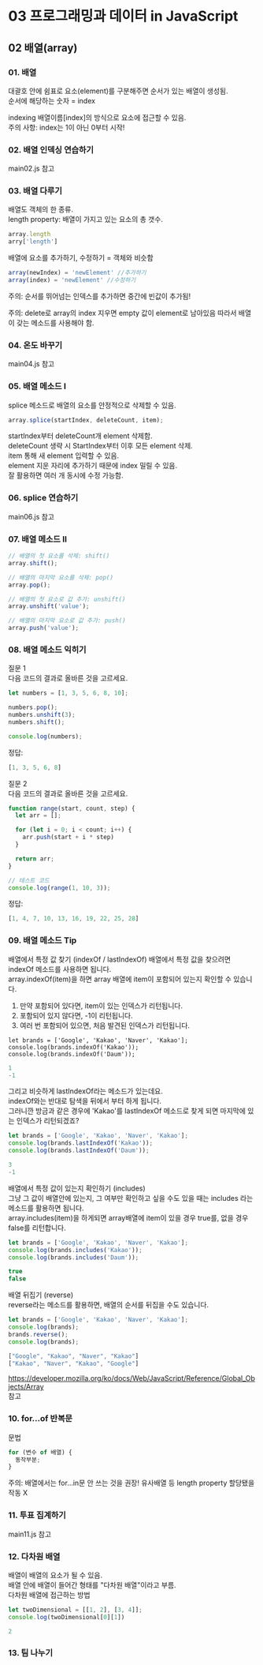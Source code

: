 # 03 프로그래밍과 데이터 in JavaScript   

## 02 배열(array)

### 01. 배열
대괄호 안에 쉼표로 요소(element)를 구분해주면 순서가 있는 배열이 생성됨.   
순서에 해당하는 숫자 = index   

indexing
배열이름[index]의 방식으로 요소에 접근할 수 있음.   
주의 사항: index는 1이 아닌 0부터 시작!

### 02. 배열 인덱싱 연습하기
main02.js 참고

### 03. 배열 다루기
배열도 객체의 한 종류.   
length property: 배열이 가지고 있는 요소의 총 갯수.
```JavaScript
array.length
arry['length']
```

배열에 요소를 추가하기, 수정하기 = 객체와 비슷함   
```JavaScript
array(newIndex) = 'newElement' //추가하기
array(index) = 'newElement' //수정하기
```
주의: 순서를 뛰어넘는 인덱스를 추가하면 중간에 빈값이 추가됨!

주의: delete로 array의 index 지우면 empty 값이 element로 남아있음
따라서 배열이 갖는 메소드를 사용해야 함.

### 04. 온도 바꾸기
main04.js 참고

### 05. 배열 메소드 I
splice 메소드로 배열의 요소를 안정적으로 삭제할 수 있음.
```JavaScript
array.splice(startIndex, deleteCount, item);
```
startIndex부터 deleteCount개 element 삭제함.   
deleteCount 생략 시 StartIndex부터 이후 모든 element 삭제.   
item 통해 새 element 입력할 수 있음.   
element 지운 자리에 추가하기 때문에 index 밀릴 수 있음.   
잘 활용하면 여러 개 동시에 수정 가능함.

### 06. splice 연습하기
main06.js 참고

### 07. 배열 메소드 II
```JavaScript
// 배열의 첫 요소를 삭제: shift()
array.shift();

// 배열의 마지막 요소를 삭제: pop()
array.pop();

// 배열의 첫 요소로 값 추가: unshift()
array.unshift('value');

// 배열의 마지막 요소로 값 추가: push()
array.push('value');
```

### 08. 배열 메소드 익히기
질문 1   
다음 코드의 결과로 올바른 것을 고르세요.   
```JavaScript
let numbers = [1, 3, 5, 6, 8, 10];

numbers.pop();
numbers.unshift(3);
numbers.shift();

console.log(numbers);
```
정답:   
```JavaScript
[1, 3, 5, 6, 8]
```

질문 2   
다음 코드의 결과로 올바른 것을 고르세요.
```JavaScript
function range(start, count, step) {
  let arr = [];

  for (let i = 0; i < count; i++) {
    arr.push(start + i * step)
  }

  return arr;
}

// 테스트 코드
console.log(range(1, 10, 3));
```
정답:
```JavaScript
[1, 4, 7, 10, 13, 16, 19, 22, 25, 28]
```

### 09. 배열 메소드 Tip
배열에서 특정 값 찾기 (indexOf / lastIndexOf)
배열에서 특정 값을 찾으려면 indexOf 메소드를 사용하면 됩니다.   
array.indexOf(item)을 하면 array 배열에 item이 포함되어 있는지 확인할 수 있습니다.

1. 만약 포함되어 있다면, item이 있는 인덱스가 리턴됩니다.
2. 포함되어 있지 않다면, -1이 리턴됩니다.
3. 여러 번 포함되어 있으면, 처음 발견된 인덱스가 리턴됩니다.

```JavaScirpt
let brands = ['Google', 'Kakao', 'Naver', 'Kakao'];
console.log(brands.indexOf('Kakao'));
console.log(brands.indexOf('Daum'));
```
```JavaScript
1
-1
```
그리고 비슷하게 lastIndexOf라는 메소드가 있는데요.   
indexOf와는 반대로 탐색을 뒤에서 부터 하게 됩니다.   
그러니깐 방금과 같은 경우에 'Kakao'를 lastIndexOf 메소드로 찾게 되면 마지막에 있는 인덱스가 리턴되겠죠?
```JavaScript
let brands = ['Google', 'Kakao', 'Naver', 'Kakao'];
console.log(brands.lastIndexOf('Kakao'));
console.log(brands.lastIndexOf('Daum'));
```
```JavaScript
3
-1
```

배열에서 특정 값이 있는지 확인하기 (includes)   
그냥 그 값이 배열안에 있는지, 그 여부만 확인하고 싶을 수도 있을 때는 includes 라는 메소드를 활용하면 됩니다.   
array.includes(item)을 하게되면 array배열에 item이 있을 경우 true를, 없을 경우 false를 리턴합니다.   
```JavaScript
let brands = ['Google', 'Kakao', 'Naver', 'Kakao'];
console.log(brands.includes('Kakao'));
console.log(brands.includes('Daum'));
```
```JavaScript
true
false
```

배열 뒤집기 (reverse)   
reverse라는 메소드를 활용하면, 배열의 순서를 뒤집을 수도 있습니다.   
```JavaScript
let brands = ['Google', 'Kakao', 'Naver', 'Kakao'];
console.log(brands);
brands.reverse();
console.log(brands);
```
```JavaScript
["Google", "Kakao", "Naver", "Kakao"]
["Kakao", "Naver", "Kakao", "Google"]
```
https://developer.mozilla.org/ko/docs/Web/JavaScript/Reference/Global_Objects/Array   
참고

### 10. for...of 반복문
문법
```JavaScript
for (변수 of 배열) {
  동작부분;
}
```
주의: 배열에서는 for...in문 안 쓰는 것을 권장! 유사배열 등 length property 할당됐을  작동 X

### 11. 투표 집계하기
main11.js 참고

### 12. 다차원 배열
배열이 배열의 요소가 될 수 있음.   
배열 안에 배열이 들어간 형태를 "다차원 배열"이라고 부름.   
다차원 배열에 접근하는 방법
```JavaScript
let twoDimensional = [[1, 2], [3, 4]];
console.log(twoDimensional[0][1])
```
```JavaScript
2
```

### 13. 팀 나누기

